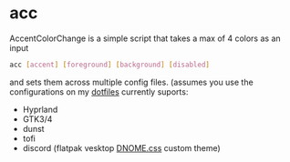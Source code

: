 # acc
AccentColorChange is a simple script that takes a max of 4 colors as an input 

```sh
acc [accent] [foreground] [background] [disabled]
```

and sets them across multiple config files. (assumes you use the configurations on my [dotfiles](https://github.com/m4rti21/dotfiles)
currently suports:
- Hyprland
- GTK3/4
- dunst
- tofi
- discord (flatpak vesktop [DNOME.css](https://github.com/GeopJr/DNOME) custom theme)
